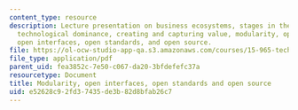 ```yaml
---
content_type: resource
description: Lecture presentation on business ecosystems, stages in the battle for
  technological dominance, creating and capturing value, modularity, open innovation,
  open interfaces, open standards, and open source.
file: https://ol-ocw-studio-app-qa.s3.amazonaws.com/courses/15-965-technology-strategy-for-system-design-and-management-spring-2009/e52628c92fd37435de3b82d8bfab26c7_MIT15_965S09_Lec16.pdf
file_type: application/pdf
parent_uid: fea3852c-7e50-c067-da20-3bfdefefc37a
resourcetype: Document
title: Modularity, open interfaces, open standards and open source
uid: e52628c9-2fd3-7435-de3b-82d8bfab26c7
---
```

